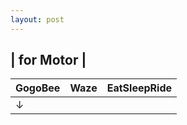 ```yaml
---
layout: post
---
```


## | for Motor |

GogoBee | Waze | EatSleepRide
----- | ------ | -----
 | ↓ | 